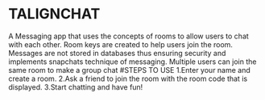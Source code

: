 # TALIGNCHAT
A Messaging app that uses the concepts of rooms to allow users to chat with each other.
Room keys are created to help users join the room.
Messages are not stored in databases thus ensuring security and implements snapchats technique of messaging.
Multiple users can join the same room to make a group chat
#STEPS TO USE
1.Enter your name and create a room.
2.Ask a friend to join the room with the room code that is displayed.
3.Start chatting and have fun!

